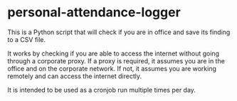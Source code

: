 # personal-attendance-logger

This is a Python script that will check if you are in office and save its finding to a CSV file.

It works by checking if you are able to access the internet without going through a corporate proxy. If a proxy
is required, it assumes you are in the office and on the corporate network. If not, it assumes you are working
remotely and can access the internet directly. 

It is intended to be used as a cronjob run multiple times per day. 
